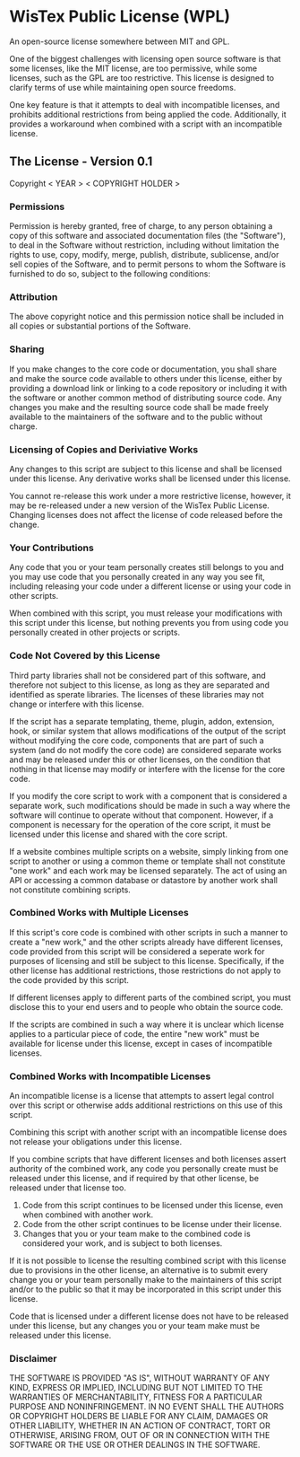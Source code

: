 # WisTex Public License (WPL)
An open-source license somewhere between MIT and GPL.

One of the biggest challenges with licensing open source software is that some licenses, like the MIT license, are too permissive, while some licenses, such as the GPL are too restrictive. This license is designed to clarify terms of use while maintaining open source freedoms.

One key feature is that it attempts to deal with incompatible licenses, and prohibits additional restrictions from being applied the code. Additionally, it provides a workaround when combined with a script with an incompatible license.

## The License - Version 0.1

Copyright < YEAR > < COPYRIGHT HOLDER >

### Permissions

Permission is hereby granted, free of charge, to any person obtaining a copy of this software and associated documentation files (the "Software"), to deal in the Software without restriction, including without limitation the rights to use, copy, modify, merge, publish, distribute, sublicense, and/or sell copies of the Software, and to permit persons to whom the Software is furnished to do so, subject to the following conditions:

### Attribution

The above copyright notice and this permission notice shall be included in all copies or substantial portions of the Software.

### Sharing

If you make changes to the core code or documentation, you shall share and make the source code available to others under this license, either by providing a download link or linking to a code repository or including it with the software or another common method of distributing source code. Any changes you make and the resulting source code shall be made freely available to the maintainers of the software and to the public without charge.

### Licensing of Copies and Deriviative Works

Any changes to this script are subject to this license and shall be licensed under this license. Any derivative works shall be licensed under this license.

You cannot re-release this work under a more restrictive license, however, it may be re-released under a new version of the WisTex Public License. Changing licenses does not affect the license of code released before the change.

### Your Contributions

Any code that you or your team personally creates still belongs to you and you may use code that you personally created in any way you see fit, including releasing your code under a different license or using your code in other scripts.

When combined with this script, you must release your modifications with this script under this license, but nothing prevents you from using code you personally created in other projects or scripts.

### Code Not Covered by this License

Third party libraries shall not be considered part of this software, and therefore not subject to this license, as long as they are separated and identified as sperate libraries. The licenses of these libraries may not change or interfere with this license.

If the script has a separate templating, theme, plugin, addon, extension, hook, or similar system that allows modifications of the output of the script without modifying the core code, components that are part of such a system (and do not modify the core code) are considered separate works and may be released under this or other licenses, on the condition that nothing in that license may modify or interfere with the license for the core code.

If you modify the core script to work with a component that is considered a separate work, such modifications should be made in such a way where the software will continue to operate without that component. However, if a component is necessary for the operation of the core script, it must be licensed under this license and shared with the core script. 

If a website combines multiple scripts on a website, simply linking from one script to another or using a common theme or template shall not constitute "one work" and each work may be licensed separately. The act of using an API or accessing a common database or datastore by another work shall not constitute combining scripts.

### Combined Works with Multiple Licenses

If this script's core code is combined with other scripts in such a manner to create a "new work," and the other scripts already have different licenses, code provided from this script will be considered a seperate work for purposes of licensing and still be subject to this license. Specifically, if the other license has additional restrictions, those restrictions do not apply to the code provided by this script. 

If different licenses apply to different parts of the combined script, you must disclose this to your end users and to people who obtain the source code. 

If the scripts are combined in such a way where it is unclear which license applies to a particular piece of code, the entire "new work" must be available for license under this license, except in cases of incompatible licenses.

### Combined Works with Incompatible Licenses

An incompatible license is a license that attempts to assert legal control over this script or otherwise adds additional restrictions on this use of this script.

Combining this script with another script with an incompatible license does not release your obligations under this license.

If you combine scripts that have different licenses and both licenses assert authority of the combined work, any code you personally create must be released under this license, and if required by that other license, be released under that license too.

1. Code from this script continues to be licensed under this license, even when combined with another work.
2. Code from the other script continues to be license under their license.
3. Changes that you or your team make to the combined code is considered your work, and is subject to both licenses.

If it is not possible to license the resulting combined script with this license due to provisions in the other license, an alternative is to submit every change you or your team personally make to the maintainers of this script and/or to the public so that it may be incorporated in this script under this license. 

Code that is licensed under a different license does not have to be released under this license, but any changes you or your team make must be released under this license.

### Disclaimer

THE SOFTWARE IS PROVIDED "AS IS", WITHOUT WARRANTY OF ANY KIND, EXPRESS OR IMPLIED, INCLUDING BUT NOT LIMITED TO THE WARRANTIES OF MERCHANTABILITY, FITNESS FOR A PARTICULAR PURPOSE AND NONINFRINGEMENT. IN NO EVENT SHALL THE AUTHORS OR COPYRIGHT HOLDERS BE LIABLE FOR ANY CLAIM, DAMAGES OR OTHER LIABILITY, WHETHER IN AN ACTION OF CONTRACT, TORT OR OTHERWISE, ARISING FROM, OUT OF OR IN CONNECTION WITH THE SOFTWARE OR THE USE OR OTHER DEALINGS IN THE SOFTWARE.
